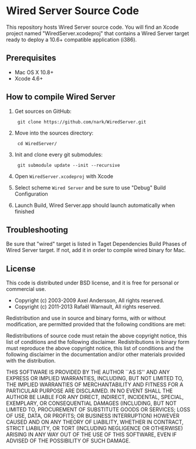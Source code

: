 # Wired Server Source Code

This repository hosts Wired Server source code. You will find an Xcode project named "WiredServer.xcodeproj" that contains a Wired Server target ready to deploy a 10.6+ compatible application (i386).

## Prerequisites

- Mac OS X 10.8+
- Xcode 4.6+

## How to compile Wired Server

1. Get sources on GitHub:

		git clone https://github.com/nark/WiredServer.git
		
2. Move into the sources directory:
		
		cd WiredServer/
		
3. Init and clone every git submodules:

		git submodule update --init --recursive
		
4. Open `WiredServer.xcodeproj` with Xcode

5. Select scheme `Wired Server` and be sure to use "Debug" Build Configuration

6. Launch Build, Wired Server.app should launch automatically when finished


## Troubleshooting

Be sure that "wired" target is listed in Taget Dependencies Build Phases of Wired Server target. If not, add it in order to compile wired binary for Mac.

## License

This code is distributed under BSD license, and it is free for personal or commercial use.
		
- Copyright (c) 2003-2009 Axel Andersson, All rights reserved.
- Copyright (c) 2011-2013 Rafaël Warnault, All rights reserved.
		
Redistribution and use in source and binary forms, with or without modification, are permitted provided that the following conditions are met:
		
Redistributions of source code must retain the above copyright notice, this list of conditions and the following disclaimer. Redistributions in binary form must reproduce the above copyright notice, this list of conditions and the following disclaimer in the documentation and/or other materials provided with the distribution.
		
THIS SOFTWARE IS PROVIDED BY THE AUTHOR ``AS IS'' AND ANY EXPRESS OR IMPLIED WARRANTIES, INCLUDING, BUT NOT LIMITED TO, THE IMPLIED WARRANTIES OF MERCHANTABILITY AND FITNESS FOR A PARTICULAR PURPOSE ARE DISCLAIMED. IN NO EVENT SHALL THE AUTHOR BE LIABLE FOR ANY DIRECT, INDIRECT, INCIDENTAL, SPECIAL, EXEMPLARY, OR CONSEQUENTIAL DAMAGES (INCLUDING, BUT NOT LIMITED TO, PROCUREMENT OF SUBSTITUTE GOODS OR SERVICES; LOSS OF USE, DATA, OR PROFITS; OR BUSINESS INTERRUPTION) HOWEVER CAUSED AND ON ANY THEORY OF LIABILITY, WHETHER IN CONTRACT, STRICT LIABILITY, OR TORT (INCLUDING NEGLIGENCE OR OTHERWISE) ARISING IN ANY WAY OUT OF THE USE OF THIS SOFTWARE, EVEN IF ADVISED OF THE POSSIBILITY OF SUCH DAMAGE.


